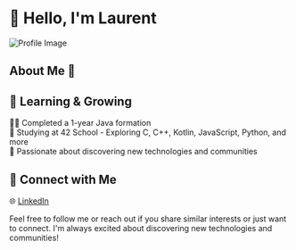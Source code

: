 # 👋 Hello, I'm Laurent

![Profile Image](https://github.com/Laurent45.png)

## About Me 🚀


## 🌱 Learning & Growing

👨‍🎓 Completed a 1-year Java formation  
🏫 Studying at 42 School - Exploring C, C++, Kotlin, JavaScript, Python, and more  
🚀 Passionate about discovering new technologies and communities  

## 🤝 Connect with Me

🌐 [LinkedIn](https://www.linkedin.com/in/frederick1)  

Feel free to follow me or reach out if you share similar interests or just want to connect. I'm always excited about discovering new technologies and communities!

